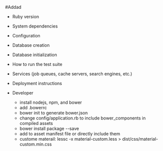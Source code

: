 #Addad

* Ruby version

* System dependencies

* Configuration

* Database creation

* Database initialization

* How to run the test suite

* Services (job queues, cache servers, search engines, etc.)

* Deployment instructions

* Developer

	* install nodejs, npm, and bower
	* add .bowerrc
	* bower init to generate bower.json
	* change config/application.rb to include bower_components in compiled assets
	* bower install package --save
	* add to asset manifest file or directly include them
	* custome materail: lessc -x material-custom.less > dist/css/material-custom.min.css 
